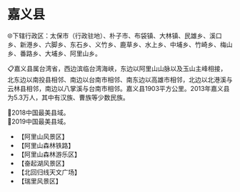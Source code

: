 # 嘉义县  
🌐下辖行政区：太保市（行政驻地）、朴子市、布袋镇、大林镇、民雄乡、溪口乡、新港乡、六脚乡、东石乡、义竹乡、鹿草乡、水上乡、中埔乡、竹崎乡、梅山乡、番路乡、大埔乡、阿里山乡。  

📋嘉义县属台湾省，西边滨临台湾海峡，东边以阿里山山脉以及玉山主峰相接，北东边以南投县相邻、南边以台南市相邻、南东边以高雄市相邻，北边以北港溪与云林县相邻，南边以八掌溪与台南市相邻。嘉义县1903平方公里。2013年嘉义县为5.3万人，其中有汉族、曹族等少数民族。  

🏅2018中国最美县域。  
🏅2019中国最美县域。  

* 【阿里山风景区】  
* 【阿里山森林铁路】  
* 【阿里山森林游乐区】  
* 【奋起湖风景区】  
* 【北回归线天文广场】  
* 【瑞里风景区】  